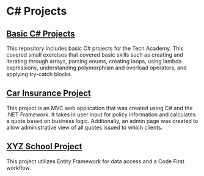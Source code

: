 # C# Projects
## [Basic C# Projects](https://github.com/veepham/Basic-C-Sharp-Projects/tree/main/Basic%20Projects)
This repository includes basic C# projects for the Tech Academy. This covered small exercises that covered basic skills such as creating and iterating through arrays, parsing enums, creating loops, using lambda expressions, understanding polymorphism and overload operators, and applying try-catch blocks. 

## [Car Insurance Project](https://github.com/veepham/Basic-C-Sharp-Projects/tree/main/CarInsurance)
This project is an MVC web application that was created using C# and the .NET Framework. It takes in user input for policy information and calculates a quote based on business logic. Additonally, an admin page was created to allow administrative view of all quotes issued to which clients.

## [XYZ School Project](https://github.com/veepham/Basic-C-Sharp-Projects/tree/main/XYZSchool)
This project utilizes Entity Framework for data access and a Code First workflow. 
